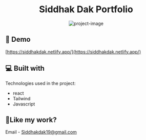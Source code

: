 <h1 align="center" id="title">Siddhak Dak Portfolio</h1>

<p align="center"><img src="https://socialify.git.ci/siddhakdak/Portfolio-Website/image?description=1&amp;descriptionEditable=Build%20Using%20React%20and%20Tailwind&amp;forks=1&amp;issues=1&amp;language=1&amp;name=1&amp;owner=1&amp;pulls=1&amp;stargazers=1&amp;theme=Light" alt="project-image"></p>

<h2>🚀 Demo</h2>

[https://siddhakdak.netlify.app/](https://siddhakdak.netlify.app/)

  
  
<h2>💻 Built with</h2>

Technologies used in the project:

*   react
*   Tailwind
*   Javascript

<h2>💖Like my work?</h2>

Email - Siddhakdak19@gmail.com
